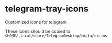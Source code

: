 # telegram-tray-icons
Customized icons for telegram

These icons should be copied to
`$HOME/.local/share/TelegramDesktop/tdata/ticons`

